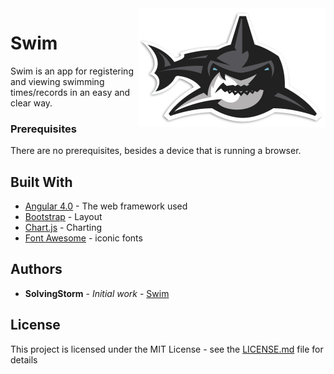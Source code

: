 <img align="right" src="https://github.com/SolvingStorm/swim/blob/master/src/resources/shark-large2.png" width="300px" />

# Swim

Swim is an app for registering and viewing swimming times/records in an easy and clear way. 

### Prerequisites

There are no prerequisites, besides a device that is running a browser.

## Built With

* [Angular 4.0](https://angular.io/) - The web framework used
* [Bootstrap](https://ng-bootstrap.github.io/#/home) - Layout
* [Chart.js](http://www.chartjs.org/) - Charting
* [Font Awesome](http://fontawesome.io/) - iconic fonts

## Authors

* **SolvingStorm** - *Initial work* - [Swim](https://github.com/SolvingStorm/swim)

## License

This project is licensed under the MIT License - see the [LICENSE.md](LICENSE.md) file for details

